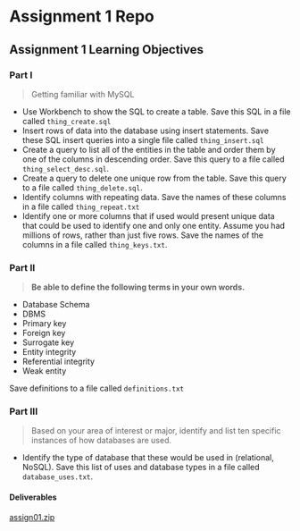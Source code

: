 # Assignment 1 Repo

## Assignment 1 Learning Objectives

### Part I
> Getting familiar with MySQL

- Use Workbench to show the SQL to create a table. Save this SQL in a file called `thing_create.sql`
- Insert rows of data into the database using insert statements. Save these SQL insert queries into a single file called `thing_insert.sql`
- Create a query to list all of the entities in the table and order them by one of the columns in descending order. Save this query to a file called `thing_select_desc.sql`.
- Create a query to delete one unique row from the table. Save this query to a file called `thing_delete.sql`.
- Identify columns with repeating data. Save the names of these columns in a file called `thing_repeat.txt`
- Identify one or more columns that if used would present unique data that could be used to identify one and only one entity. Assume you had millions of rows, rather than just five rows. Save the names of the columns in a file called `thing_keys.txt`.

### Part II
> **Be able to define the following terms in your own words.**

- Database Schema
- DBMS
- Primary key
- Foreign key
- Surrogate key
- Entity integrity
- Referential integrity
- Weak entity

Save definitions to a file called `definitions.txt`

### Part III
> Based on your area of interest or major, identify and list ten specific instances of how databases are used.

- Identify the type of database that these would be used in (relational, NoSQL). Save this list of uses and database types in a file called `database_uses.txt`.

#### Deliverables
[assign01.zip](https://github.com/rweston233/Assignment-1/blob/main/assign01.zip)

